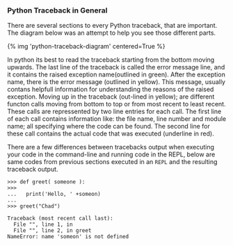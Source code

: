 ### Python Traceback in General

There are several sections to every Python traceback, that are important. The diagram below was an attempt to help you see those different parts.

{% img 'python-traceback-diagram' centered=True %}

In python its best to read the traceback starting from the bottom moving upwards. 
The last line of the traceback is called the error message line, and it contains the raised exception name(outlined in green). 
After the exception name, there is the error message (outlined in yellow). 
This message, usually contans helpfull information for understanding the reasons of the raised exception. 
Moving up in the traceback (out-lined in yellow); are different functon calls moving from bottom to top or from most recent to least recent. 
These calls are repressented by two line entries for each call. 
The first line of each call contains information like: the file name, line number and module name; all specifying where the code can be found. 
The second line for these call contains the actual code that was executed (underline in red).

There are a few differences between tracebacks output when executing your code in the command-line and running code in the REPL, below are same codes from previous sections executed in an `REPL` and the resulting traceback output.

```pycon
>>> def greet( someone ):
>>>
...   print('Hello, ' +someon)
... 
>>> greet("Chad")

Traceback (most recent call last):
  File "", line 1, in 
  File "", line 2, in greet
NameError: name 'someon' is not defined
```
